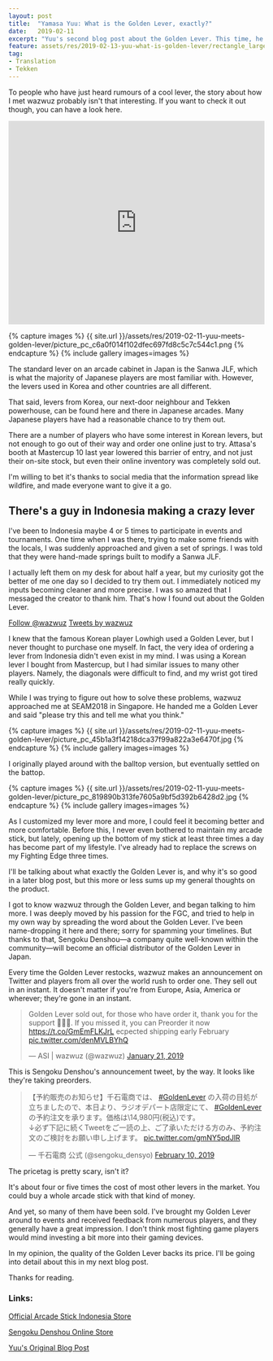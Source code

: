 ```yaml
---
layout: post
title:  "Yamasa Yuu: What is the Golden Lever, exactly?"
date:   2019-02-11
excerpt: "Yuu's second blog post about the Golden Lever. This time, he goes into detail about the specifics."
feature: assets/res/2019-02-13-yuu-what-is-golden-lever/rectangle_large_type_2_07c43a21ce9def47df5c4600f4c5ed20.jpeg
tag:
- Translation
- Tekken
---
```


To people who have just heard rumours of a cool lever, the story about how I met wazwuz probably isn't that interesting. If you want to check it out though, you can have a look here.

<iframe frameborder="no" border="0" width="100%" height="400" src="https://blankaex.github.io/blog/yuu-meets-golden-lever/"></iframe>

{% capture images %}
    {{ site.url }}/assets/res/2019-02-11-yuu-meets-golden-lever/picture_pc_c6a0f014f102dfec697fd8c5c7c544c1.png
{% endcapture %}
{% include gallery images=images %}

The standard lever on an arcade cabinet in Japan is the Sanwa JLF, which is what the majority of Japanese players are most familiar with. However, the levers used in Korea and other countries are all different.

That said, levers from Korea, our next-door neighbour and Tekken powerhouse, can be found here and there in Japanese arcades. Many Japanese players have had a reasonable chance to try them out.

There are a number of players who have some interest in Korean levers, but not enough to go out of their way and order one online just to try. Attasa's booth at Mastercup 10 last year lowered this barrier of entry, and not just their on-site stock, but even their online inventory was completely sold out.

I'm willing to bet it's thanks to social media that the information spread like wildfire, and made everyone want to give it a go.

## There's a guy in Indonesia making a crazy lever

I've been to Indonesia maybe 4 or 5 times to participate in events and tournaments. One time when I was there, trying to make some friends with the locals, I was suddenly approached and given a set of springs. I was told that they were hand-made springs built to modify a Sanwa JLF.

I actually left them on my desk for about half a year, but my curiosity got the better of me one day so I decided to try them out. I immediately noticed my inputs becoming cleaner and more precise. I was so amazed that I messaged the creator to thank him. That's how I found out about the Golden Lever.

<a href="https://twitter.com/wazwuz?ref_src=twsrc%5Etfw" class="twitter-follow-button" data-size="large" data-show-count="false">Follow @wazwuz</a>
<a class="twitter-timeline" data-height="400" href="https://twitter.com/wazwuz?ref_src=twsrc%5Etfw">Tweets by wazwuz</a>

I knew that the famous Korean player Lowhigh used a Golden Lever, but I never thought to purchase one myself. In fact, the very idea of ordering a lever from Indonesia didn't even exist in my mind. I was using a Korean lever I bought from Mastercup, but I had similar issues to many other players. Namely, the diagonals were difficult to find, and my wrist got tired really quickly.

While I was trying to figure out how to solve these problems, wazwuz approached me at SEAM2018 in Singapore. He handed me a Golden Lever and said "please try this and tell me what you think."

{% capture images %}
    {{ site.url }}/assets/res/2019-02-11-yuu-meets-golden-lever/picture_pc_45b1a3f14218dca37f99a822a3e6470f.jpg
{% endcapture %}
{% include gallery images=images %}

I originally played around with the balltop version, but eventually settled on the battop.

{% capture images %}
    {{ site.url }}/assets/res/2019-02-11-yuu-meets-golden-lever/picture_pc_819890b313fe7605a9bf5d392b6428d2.jpg
{% endcapture %}
{% include gallery images=images %}

As I customized my lever more and more, I could feel it becoming better and more comfortable. Before this, I never even bothered to maintain my arcade stick, but lately, opening up the bottom of my stick at least three times a day has become part of my lifestyle. I've already had to replace the screws on my Fighting Edge three times.

I'll be talking about what exactly the Golden Lever is, and why it's so good in a later blog post, but this more or less sums up my general thoughts on the product.

I got to know wazwuz through the Golden Lever, and began talking to him more. I was deeply moved by his passion for the FGC, and tried to help in my own way by spreading the word about the Golden Lever. I've been name-dropping it here and there; sorry for spamming your timelines. But thanks to that, Sengoku Denshou—a company quite well-known within the community—will become an official distributor of the Golden Lever in Japan.

Every time the Golden Lever restocks, wazwuz makes an announcement on Twitter and players from all over the world rush to order one. They sell out in an instant. It doesn't matter if you're from Europe, Asia, America or wherever; they're gone in an instant.

<blockquote class="twitter-tweet tw-align-center"><p lang="en" dir="ltr">Golden Lever sold out, for those who have order it, thank you for the support 🙇🏻‍♂️. If you missed it, you can Preorder it now <a href="https://t.co/GmEmFLKJrL">https://t.co/GmEmFLKJrL</a> ecpected shipping early February <a href="https://t.co/denMVLBYhQ">pic.twitter.com/denMVLBYhQ</a></p>&mdash; ASI | wazwuz (@wazwuz) <a href="https://twitter.com/wazwuz/status/1087158206315474944?ref_src=twsrc%5Etfw">January 21, 2019</a></blockquote>

This is Sengoku Denshou's announcement tweet, by the way. It looks like they're taking preorders.

<blockquote class="twitter-tweet tw-align-center"><p lang="ja" dir="ltr">【予約販売のお知らせ】千石電商では、 <a href="https://twitter.com/hashtag/GoldenLever?src=hash&amp;ref_src=twsrc%5Etfw">#GoldenLever</a> の入荷の目処が立ちましたので、本日より、ラジオデパート店限定にて、 <a href="https://twitter.com/hashtag/GoldenLever?src=hash&amp;ref_src=twsrc%5Etfw">#GoldenLever</a> の予約注文を承ります。価格は\14,980円(税込)です。<br>↓必ず下記に続くTweetをご一読の上、ご了承いただける方のみ、予約注文のご検討をお願い申し上げます。 <a href="https://t.co/gmNY5pdJlR">pic.twitter.com/gmNY5pdJlR</a></p>&mdash; 千石電商 公式 (@sengoku_densyo) <a href="https://twitter.com/sengoku_densyo/status/1094424617677012992?ref_src=twsrc%5Etfw">February 10, 2019</a></blockquote>

The pricetag is pretty scary, isn't it?

It's about four or five times the cost of most other levers in the market. You could buy a whole arcade stick with that kind of money.

And yet, so many of them have been sold. I've brought my Golden Lever around to events and received feedback from numerous players, and they generally have a great impression. I don't think most fighting game players would mind investing a bit more into their gaming devices.

In my opinion, the quality of the Golden Lever backs its price. I'll be going into detail about this in my next blog post.

Thanks for reading.

### Links:

[Official Arcade Stick Indonesia Store](https://arcadestick-indonesia.com/shop/)

[Sengoku Denshou Online Store](https://www.sengoku.co.jp/)

[Yuu's Original Blog Post](https://note.mu/yamasa_yuu/n/n74e6cdffc281)

<script async src="https://platform.twitter.com/widgets.js" charset="utf-8"></script>
